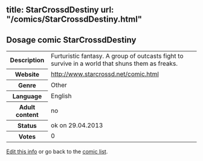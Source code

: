 title: StarCrossdDestiny
url: "/comics/StarCrossdDestiny.html"
---
Dosage comic StarCrossdDestiny
-----------------------------------------

<p id="msg"></p>
<script type="text/javascript">
if (window.location.search === '?edit_info_mail=sent_ok') {
  var elem = document.getElementById("msg");
  elem.innerHTML = 'Edited information sucessfully sent.';
  elem.className = 'ok';
}
</script>
<table class="comicinfo">
<tr>
<th>Description</th><td>Furturistic fantasy. A group of outcasts fight to survive in a world that shuns them as freaks.</td>
</tr>
<tr>
<th>Website</th><td><a href="http://www.starcrossd.net/comic.html">http://www.starcrossd.net/comic.html</a></td>
</tr>
<tr>
<th>Genre</th><td>Other</td>
</tr>
<tr>
<th>Language</th><td>English</td>
</tr>
<tr>
<th>Adult content</th><td>no</td>
</tr>
<tr>
<th>Status</th><td>ok on 29.04.2013</td>
</tr>
<tr>
<th>Votes</th><td>0</td>
</tr>
</table>

[Edit this info](StarCrossdDestiny_edit.html) or go back to the [comic list](../comic-index.html).
